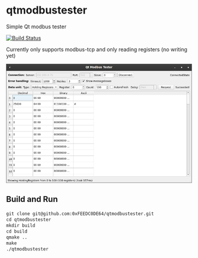 # qtmodbustester
Simple Qt modbus tester

[![Build Status](https://travis-ci.com/0xFEEDC0DE64/qtmodbustester.svg?branch=main)](https://travis-ci.com/0xFEEDC0DE64/qtmodbustester)

Currently only supports modbus-tcp and only reading registers (no writing yet)

![Screenshot](/screenshot.png)

## Build and Run
```
git clone git@github.com:0xFEEDC0DE64/qtmodbustester.git
cd qtmodbustester
mkdir build
cd build
qmake ..
make
./qtmodbustester
```
